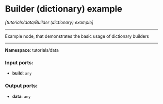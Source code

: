 # Builder (dictionary) example

_[tutorials/data/Builder (dictionary) example]_

---

Example node, that demonstrates the basic usage of dictionary builders

---

__Namespace__: tutorials/data

### Input ports:

* __build__: ` any `

### Output ports:

* __data__: ` any `

